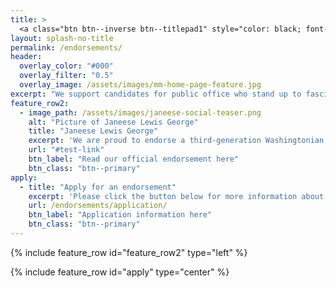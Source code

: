 ```yaml
---
title: >
  <a class="btn btn--inverse btn--titlepad1" style="color: black; font-weight:none; text-shadow:none; padding: .1em .25em;">ENDORSEMENTS</a>
layout: splash-no-title
permalink: /endorsements/
header:
  overlay_color: "#000"
  overlay_filter: "0.5"
  overlay_image: /assets/images/mm-home-page-feature.jpg
excerpt: "We support candidates for public office who stand up to fascism, demand equal access to housing, and ensure a just transition. Below are candidates we have endorsed."
feature_row2:
  - image_path: /assets/images/janeese-social-teaser.png
    alt: "Picture of Janeese Lewis George"
    title: "Janeese Lewis George"
    excerpt: 'We are proud to endorse a third-generation Washingtonian who has lived the issues her constituents are facing.'
    url: "#test-link"
    btn_label: "Read our official endorsement here"
    btn_class: "btn--primary"
apply:
  - title: "Apply for an endorsement"
    excerpt: 'Please click the button below for more information about applying for an endorsement.'
    url: /endorsements/application/
    btn_label: "Application information here"
    btn_class: "btn--primary"
---
```

{% include feature_row id="feature_row2" type="left" %}

{% include feature_row id="apply" type="center" %}
